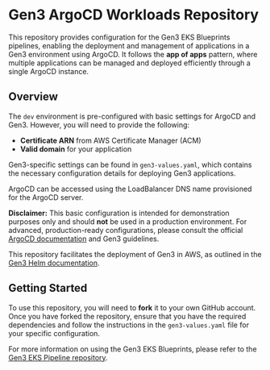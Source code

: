 Gen3 ArgoCD Workloads Repository
================================

This repository provides configuration for the Gen3 EKS Blueprints pipelines, enabling the deployment and management of applications in a Gen3 environment using ArgoCD. It follows the **app of apps** pattern, where multiple applications can be managed and deployed efficiently through a single ArgoCD instance.

Overview
--------

The `dev` environment is pre-configured with basic settings for ArgoCD and Gen3. However, you will need to provide the following:

-   **Certificate ARN** from AWS Certificate Manager (ACM)
-   **Valid domain** for your application

Gen3-specific settings can be found in `gen3-values.yaml`, which contains the necessary configuration details for deploying Gen3 applications.

ArgoCD can be accessed using the LoadBalancer DNS name provisioned for the ArgoCD server.

**Disclaimer:** This basic configuration is intended for demonstration purposes only and should **not** be used in a production environment. For advanced, production-ready configurations, please consult the official [ArgoCD documentation](https://argo-cd.readthedocs.io/) and Gen3 guidelines.

This repository facilitates the deployment of Gen3 in AWS, as outlined in the [Gen3 Helm documentation](https://helm.gen3.org/).

Getting Started
---------------

To use this repository, you will need to **fork** it to your own GitHub account. Once you have forked the repository, ensure that you have the required dependencies and follow the instructions in the `gen3-values.yaml` file for your specific configuration.

For more information on using the Gen3 EKS Blueprints, please refer to the [Gen3 EKS Pipeline repository](https://github.com/AustralianBioCommons/gen3-eks-pipeline).